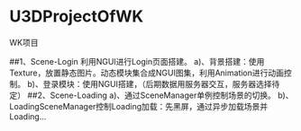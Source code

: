# U3DProjectOfWK
WK项目

##1、Scene-Login
  利用NGUI进行Login页面搭建。
  a)、背景搭建：使用Texture，放置静态图片。动态模块集合成NGUI图集，利用Animation进行动画控制。
  b)、登录模块：使用NGUI搭建，（后期数据用服务器交互，服务器选择待定）
##2、Scene-Loading
  a)、通过SceneManager单例控制场景的切换。
  b)、LoadingSceneManager控制Loading加载：先黑屏，通过异步加载场景并Loading...
